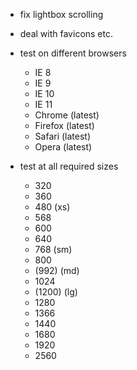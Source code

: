 - fix lightbox scrolling
- deal with favicons etc.

- test on different browsers
  - IE 8
  - IE 9
  - IE 10
  - IE 11
  - Chrome (latest)
  - Firefox (latest)
  - Safari (latest)
  - Opera (latest)

- test at all required sizes
  - 320
  - 360
  - 480 (xs)
  - 568
  - 600
  - 640
  - 768 (sm)
  - 800
  - (992) (md)
  - 1024
  - (1200) (lg)
  - 1280
  - 1366
  - 1440
  - 1680
  - 1920
  - 2560
